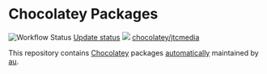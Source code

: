# Chocolatey Packages
![Workflow Status](https://github.com/github/jtcmedia/chocolatey-packages/actions/workflows/ci.yml/badge.svg?event=push)
[Update status](https://gist.github.com/jtcmedia/8abc37a8c3b020ffdd9704a810331790)
[![](http://transparent-favicon.info/favicon.ico)](#)
[chocolatey/jtcmedia](https://chocolatey.org/profiles/jtcmedia)

This repository contains [Chocolatey](http://chocolatey.org) packages [automatically](https://chocolatey.org/docs/automatic-packages) maintained by [au](https://github.com/majkinetor/au).
